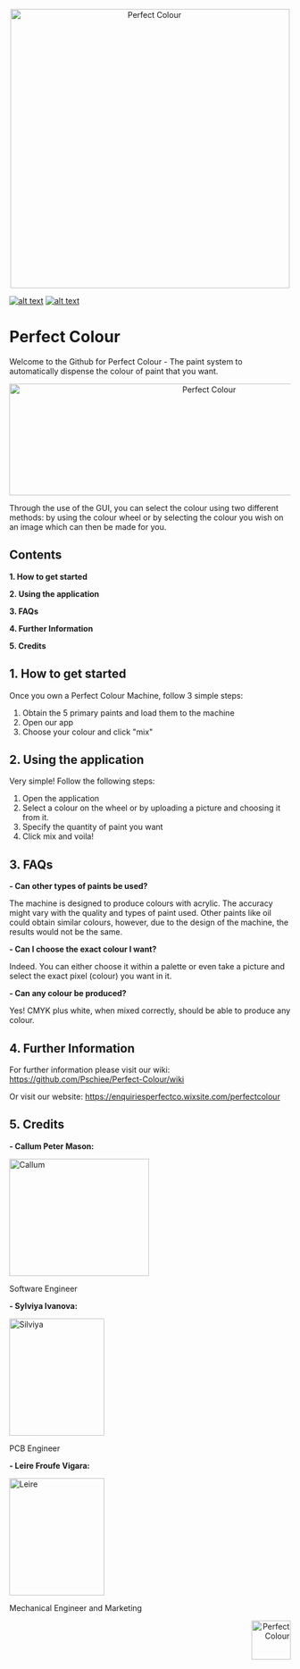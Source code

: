 <p align="center">
	<a href="https://enquiriesperfectco.wixsite.com/perfectcolour">
	<img src="https://github.com/Perfect-Colour/Perfect-Colour/blob/master/Perfect_Colour_Logo_01.png" 
	 title="Perfect Colour" width="500" height="500" ></a></p>

<!-- display the social media buttons in your README -->

[![alt text][1.1]][1]
[![alt text][2.1]][2]

<!-- links to social media icons -->
<!-- no need to change these -->

<!-- icons with padding -->

[1.1]: http://i.imgur.com/tXSoThF.png (twitter icon with padding)
[2.1]: http://i.imgur.com/P3YfQoD.png (facebook icon with padding)


<!-- links to your social media accounts -->
<!-- update these accordingly -->

[1]: https://twitter.com/PerfectColour1
[2]: https://www.facebook.com/Perfect-Colour-2317584661807012/

# Perfect Colour 

Welcome to the Github for Perfect Colour - The paint system to automatically dispense the colour of paint that you want.

<p align="center">
	<img src="https://github.com/Pschiee/Perfect-Colour/blob/master/reasons.PNG" 
	 title="Perfect Colour" width="700" height="200" ></a></p>

Through the use of the GUI, you can select the colour using two different methods: by using the colour wheel or by selecting the colour you wish on an image which can then be made for you. 

## Contents

**1. How to get started**

**2. Using the application**

**3. FAQs**

**4. Further Information**

**5. Credits**

## 1. How to get started

Once you own a Perfect Colour Machine, follow 3 simple steps:
1. Obtain the 5 primary paints and load them to the machine
2. Open our app
3. Choose your colour and click "mix"

## 2. Using the application

Very simple! Follow the following steps:
1. Open the application
2. Select a colour on the wheel or by uploading a picture and choosing it from it.
3. Specify the quantity of paint you want
4. Click mix and voila!

## 3. FAQs
**- Can other types of paints be used?**

The machine is designed to produce colours with acrylic. The accuracy might vary with the quality and types of paint used. Other paints like oil could obtain similar colours, however, due to the design of the machine, the results would not be the same.

**- Can I choose the exact colour I want?**

Indeed. You can either choose it within a palette or even take a picture and select the exact pixel (colour) you want in it.

**- Can any colour be produced?**

Yes! CMYK plus white, when mixed correctly, should be able to produce any colour. 

## 4. Further Information

For further information please visit our wiki: 
https://github.com/Pschiee/Perfect-Colour/wiki

Or visit our website:
https://enquiriesperfectco.wixsite.com/perfectcolour

## 5. Credits

<p align="right">

**- Callum Peter Mason:**

<p align="left">
	<img src="https://github.com/Pschiee/Perfect-Colour/blob/master/Images/Callum.jpg" 
	 title="Callum" width="250" height="210" ></a></p>
<p align="left">
Software Engineer	 
	 
**- Sylviya Ivanova:** 

<p align="left">
	<img src="https://github.com/Pschiee/Perfect-Colour/blob/master/Images/Silviya.jpg" 
	 title="Silviya" width="170" height="210" ></a></p>
<p align="leftr">
PCB Engineer

	 
**- Leire Froufe Vigara:**

<p align="left">
	<img src="https://github.com/Pschiee/Perfect-Colour/blob/master/Images/Leire%20FV.jpg" 
	 title="Leire" width="170" height="210" ></a></p>
<p align="left">
Mechanical Engineer and Marketing
	 
	

 <p align="right">
 <img src="https://github.com/Perfect-Colour/Perfect-Colour/blob/master/Perfect_Colour_Logo_01.png" 
	 title="Perfect Colour" width="70" height="70" ></a></p>
	 

